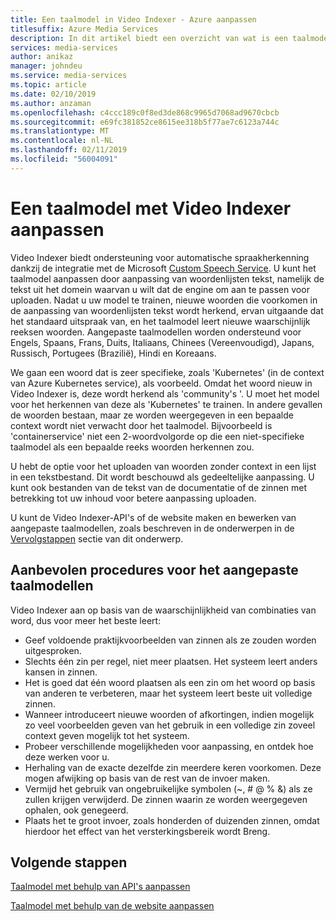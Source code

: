 ```yaml
---
title: Een taalmodel in Video Indexer - Azure aanpassen
titlesuffix: Azure Media Services
description: In dit artikel biedt een overzicht van wat is een taalmodel in Video Indexer en hoe u kunt aanpassen.
services: media-services
author: anikaz
manager: johndeu
ms.service: media-services
ms.topic: article
ms.date: 02/10/2019
ms.author: anzaman
ms.openlocfilehash: c4ccc189c0f8ed3de868c9965d7068ad9670cbcb
ms.sourcegitcommit: e69fc381852ce8615ee318b5f77ae7c6123a744c
ms.translationtype: MT
ms.contentlocale: nl-NL
ms.lasthandoff: 02/11/2019
ms.locfileid: "56004091"
---
```

# <a name="customize-a-language-model-with-video-indexer"></a>Een taalmodel met Video Indexer aanpassen

Video Indexer biedt ondersteuning voor automatische spraakherkenning dankzij de integratie met de Microsoft [Custom Speech Service](https://azure.microsoft.com/services/cognitive-services/custom-speech-service/). U kunt het taalmodel aanpassen door aanpassing van woordenlijsten tekst, namelijk de tekst uit het domein waarvan u wilt dat de engine om aan te passen voor uploaden. Nadat u uw model te trainen, nieuwe woorden die voorkomen in de aanpassing van woordenlijsten tekst wordt herkend, ervan uitgaande dat het standaard uitspraak van, en het taalmodel leert nieuwe waarschijnlijk reeksen woorden. Aangepaste taalmodellen worden ondersteund voor Engels, Spaans, Frans, Duits, Italiaans, Chinees (Vereenvoudigd), Japans, Russisch, Portugees (Brazilië), Hindi en Koreaans. 

We gaan een woord dat is zeer specifieke, zoals 'Kubernetes' (in de context van Azure Kubernetes service), als voorbeeld. Omdat het woord nieuw in Video Indexer is, deze wordt herkend als 'community's '. U moet het model voor het herkennen van deze als 'Kubernetes' te trainen. In andere gevallen de woorden bestaan, maar ze worden weergegeven in een bepaalde context wordt niet verwacht door het taalmodel. Bijvoorbeeld is 'containerservice' niet een 2-woordvolgorde op die een niet-specifieke taalmodel als een bepaalde reeks woorden herkennen zou.

U hebt de optie voor het uploaden van woorden zonder context in een lijst in een tekstbestand. Dit wordt beschouwd als gedeeltelijke aanpassing. U kunt ook bestanden van de tekst van de documentatie of de zinnen met betrekking tot uw inhoud voor betere aanpassing uploaden.

U kunt de Video Indexer-API's of de website maken en bewerken van aangepaste taalmodellen, zoals beschreven in de onderwerpen in de [Vervolgstappen](#next-steps) sectie van dit onderwerp.

## <a name="best-practices-for-custom-language-models"></a>Aanbevolen procedures voor het aangepaste taalmodellen

Video Indexer aan op basis van de waarschijnlijkheid van combinaties van word, dus voor meer het beste leert:

* Geef voldoende praktijkvoorbeelden van zinnen als ze zouden worden uitgesproken.
* Slechts één zin per regel, niet meer plaatsen. Het systeem leert anders kansen in zinnen.
* Het is goed dat één woord plaatsen als een zin om het woord op basis van anderen te verbeteren, maar het systeem leert beste uit volledige zinnen.
* Wanneer introduceert nieuwe woorden of afkortingen, indien mogelijk zo veel voorbeelden geven van het gebruik in een volledige zin zoveel context geven mogelijk tot het systeem.
* Probeer verschillende mogelijkheden voor aanpassing, en ontdek hoe deze werken voor u.
* Herhaling van de exacte dezelfde zin meerdere keren voorkomen. Deze mogen afwijking op basis van de rest van de invoer maken.
* Vermijd het gebruik van ongebruikelijke symbolen (~, # @ % &) als ze zullen krijgen verwijderd. De zinnen waarin ze worden weergegeven ophalen, ook genegeerd.
* Plaats het te groot invoer, zoals honderden of duizenden zinnen, omdat hierdoor het effect van het versterkingsbereik wordt Breng.

## <a name="next-steps"></a>Volgende stappen

[Taalmodel met behulp van API's aanpassen](customize-language-model-with-api.md)

[Taalmodel met behulp van de website aanpassen](customize-language-model-with-website.md)
